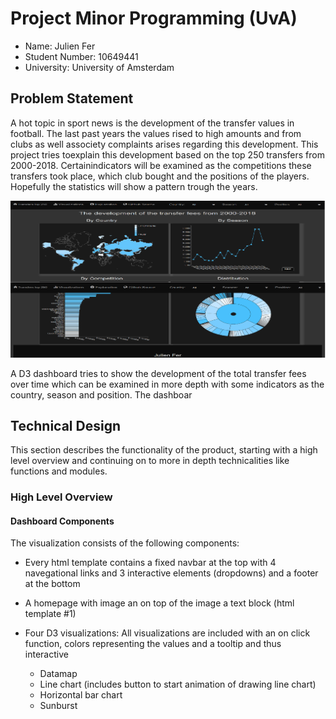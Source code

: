 # Project Minor Programming (UvA)
* Name: Julien Fer
* Student Number: 10649441
* University: University of Amsterdam


## Problem Statement
A hot topic in sport news is the development of the transfer values in
football. The last past years the values rised to high amounts and from clubs as
well associety complaints arises regarding this development. This project
tries toexplain this development based on the top 250 transfers from
2000-2018. Certainindicators will be examined as the competitions these
transfers took place, which club bought and the positions of the players.
Hopefully the statistics will show a pattern trough the years.

![](doc/screenshot_dashboard.png)

A D3 dashboard tries to show the development of the total transfer fees over
time which can be examined in more depth with some indicators as the
country, season and position. The dashboar

## Technical Design
This section describes the functionality of the product, starting with a high
level overview and continuing on to more in depth technicalities like functions
and modules.

### High Level Overview
#### Dashboard Components
The visualization consists of the following components:

* Every html template contains a fixed navbar at the top with 4 navegational
links and 3 interactive elements (dropdowns) and a footer at the bottom

* A homepage with image  an on top of the image a text block (html template #1)

* Four D3 visualizations:
All visualizations are included with an on click function, colors representing
the values and a tooltip and thus interactive
  - Datamap
  - Line chart (includes button to start animation of drawing line chart)
  - Horizontal bar chart
  - Sunburst
